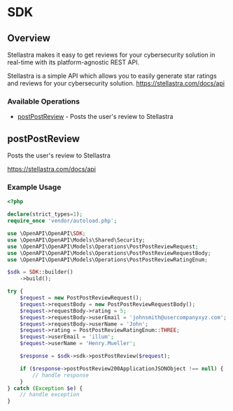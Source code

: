 # SDK

## Overview

Stellastra makes it easy to get reviews for your cybersecurity solution in real-time with its platform-agnostic REST API.

Stellastra is a simple API which allows you to easily generate star ratings and reviews for your cybersecurity solution.
<https://stellastra.com/docs/api>
### Available Operations

* [postPostReview](#postpostreview) - Posts the user's review to Stellastra

## postPostReview

Posts the user's review to Stellastra

<https://stellastra.com/docs/api>

### Example Usage

```php
<?php

declare(strict_types=1);
require_once 'vendor/autoload.php';

use \OpenAPI\OpenAPI\SDK;
use \OpenAPI\OpenAPI\Models\Shared\Security;
use \OpenAPI\OpenAPI\Models\Operations\PostPostReviewRequest;
use \OpenAPI\OpenAPI\Models\Operations\PostPostReviewRequestBody;
use \OpenAPI\OpenAPI\Models\Operations\PostPostReviewRatingEnum;

$sdk = SDK::builder()
    ->build();

try {
    $request = new PostPostReviewRequest();
    $request->requestBody = new PostPostReviewRequestBody();
    $request->requestBody->rating = 5;
    $request->requestBody->userEmail = 'johnsmith@usercompanyxyz.com';
    $request->requestBody->userName = 'John';
    $request->rating = PostPostReviewRatingEnum::THREE;
    $request->userEmail = 'illum';
    $request->userName = 'Henry.Mueller';

    $response = $sdk->sdk->postPostReview($request);

    if ($response->postPostReview200ApplicationJSONObject !== null) {
        // handle response
    }
} catch (Exception $e) {
    // handle exception
}
```
